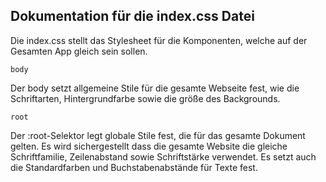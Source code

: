 ## Dokumentation für die index.css Datei

Die index.css stellt das Stylesheet für die Komponenten, welche auf der Gesamten App
gleich sein sollen.

```
body
```
Der body setzt allgemeine Stile für die gesamte Webseite fest, wie die Schriftarten, Hintergrundfarbe sowie die größe des Backgrounds.

```
root
```

Der :root-Selektor legt globale Stile fest, die für das gesamte Dokument gelten.
Es wird sichergestellt dass die gesamte Website die gleiche Schriftfamilie, Zeilenabstand sowie Schriftstärke verwendet.
Es setzt auch die Standardfarben und Buchstabenabstände für Texte fest.




